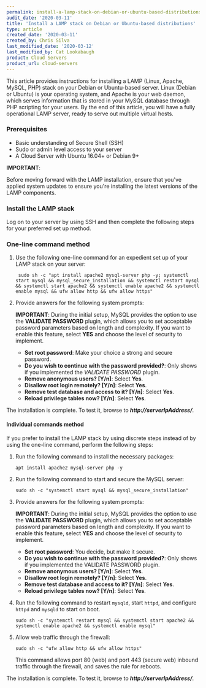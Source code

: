 ```yaml
---
permalink: install-a-lamp-stack-on-debian-or-ubuntu-based-distributions/
audit_date: '2020-03-11'
title: 'Install a LAMP stack on Debian or Ubuntu-based distributions'
type: article
created_date: '2020-03-11'
created_by: Chris Silva
last_modified_date: '2020-03-12'
last_modified_by: Cat Lookabaugh
product: Cloud Servers
product_url: cloud-servers
---
```


This article provides instructions for installing a LAMP (Linux, Apache, MySQL, PHP) stack
on your Debian or Ubuntu-based server. Linux (Debian or Ubuntu) is your operating system,
and Apache is your web daemon, which serves information that is stored in your MySQL database
through PHP scripting for your users. By the end of this article, you will have a fully
operational LAMP server, ready to serve out multiple virtual hosts.

### Prerequisites

- Basic understanding of Secure Shell (SSH)
- Sudo or admin level access to your server
- A Cloud Server with Ubuntu 16.04+ or Debian 9+

**IMPORTANT**:

Before moving forward with the LAMP installation, ensure that you've applied system updates
to ensure you're installing the latest versions of the LAMP components.

### Install the LAMP stack

Log on to your server by using SSH and then complete the following steps for
your preferred set up method.

### One-line command method

1. Use the following one-line command for an expedient set up of your LAMP stack on your server:

        sudo sh -c "apt install apache2 mysql-server php -y; systemctl start mysql && mysql_secure_installation && systemctl restart mysql && systemctl start apache2 && systemctl enable apache2 && systemctl enable mysql && ufw allow http && ufw allow https"
        
2.  Provide answers for the following system prompts:

    **IMPORTANT**: During the initial setup, MySQL provides the option to use the
       **VALIDATE PASSWORD** plugin, which allows you to set acceptable password parameters based
       on length and complexity. If you want to enable this feature, select **YES** and choose the
       level of security to implement. 

    - **Set root password**: Make your choice a strong and secure password.
    - **Do you wish to continue with the password provided?**: Only shows if you implemented the *VALIDATE PASSWORD* plugin.
    - **Remove anonymous users? [Y/n]**: Select **Yes**.
    - **Disallow root login remotely? [Y/n]**: Select **Yes**.
    - **Remove test database and access to it? [Y/n]**: Select **Yes**.
    - **Reload privilege tables now? [Y/n]**: Select **Yes**.

The installation is complete. To test it, browse to ***http://serverIpAddress/***.

 #### Individual commands method

If you prefer to install the LAMP stack by using discrete steps instead of by using the
one-line command, perform the following steps:

1.  Run the following command to install the necessary packages:

        apt install apache2 mysql-server php -y
        
2.  Run the following command to start and secure the MySQL server:

        sudo sh -c "systemctl start mysql && mysql_secure_installation"

3.  Provide answers for the following system prompts:

    **IMPORTANT**: During the initial setup, MySQL provides the option to use the
       **VALIDATE PASSWORD** plugin, which allows you to set acceptable password parameters based
       on length and complexity. If you want to enable this feature, select **YES** and choose the
       level of security to implement. 

    - **Set root password**: You decide, but make it secure.
    - **Do you wish to continue with the password provided?**: Only shows if you implemented the VALIDATE PASSWORD plugin.
    - **Remove anonymous users? [Y/n]**: Select **Yes**.
    - **Disallow root login remotely? [Y/n]**: Select **Yes**.
    - **Remove test database and access to it? [Y/n]**: Select **Yes**.
    - **Reload privilege tables now? [Y/n]**: Select **Yes**.
    
4.  Run the following command to restart `mysqld`, start `httpd`, and
    configure `httpd` and `mysqld` to start on boot.
    
        sudo sh -c "systemctl restart mysql && systemctl start apache2 && systemctl enable apache2 && systemctl enable mysql"
        
5.  Allow web traffic through the firewall:
    
        sudo sh -c "ufw allow http && ufw allow https"
    
    This command allows port 80 (web) and port 443 (secure web) inbound traffic through the
    firewall, and saves the rule for reboots.

The installation is complete. To test it, browse to ***http://serverIpAddress/***.
